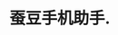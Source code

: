 ---
description: 同行冤家，这个app是推荐应用的。这里推荐是因为它的资讯和技巧部分，至于推荐的品味，大家看过再说。
layout: post
results:
- primaryGenreName: Reference
  version: '1.0'
  trackViewUrl: https://itunes.apple.com/cn/app/can-dou-shou-ji-zhu-shou./id659285820?mt=8&uo=4
  artworkUrl100: http://a220.phobos.apple.com/us/r1000/041/Purple/v4/e7/2d/b8/e72db866-1d25-9385-180c-541e28073445/mzl.cxhdcrgv.png
  artworkUrl60: http://a782.phobos.apple.com/us/r1000/047/Purple4/v4/28/43/18/28431859-a1b4-10f4-fa78-96b8720fb21b/Icon.png
  sellerName: Xiaoqi Fei
  supportedDevices:
  - iPodTouchourthGen
  - iPadThirdGen
  - iPodTouchFifthGen
  - iPad23G
  - iPadFourthGen4G
  - iPadFourthGen
  - iPad3G
  - iPhone4
  - iPadMini
  - iPhone4S
  - iPodTouchThirdGen
  - iPadWifi
  - iPadThirdGen4G
  - iPhone5
  - iPhone-3GS
  - iPadMini4G
  - iPad2Wifi
  genres:
  - 参考
  - 工具
  trackName: 蚕豆手机助手.
  description: "最新苹果资讯，最炫iphone技巧，搜索最好手机软件。 \n\n我们只做了这些，我们会做好这些。 \n\n用我们的视角真诚的为每一位铁杆果粉服务。
    \n\n蚕豆手机助手，真心做好每一天。 \n\n支持微信、新浪微博分享。"
  price: 0
  trackId: 659285820
  releaseDate: '2013-06-26T12:34:49Z'
  screenshotUrls:
  - http://a1.mzstatic.com/us/r1000/045/Purple/v4/da/cc/62/dacc6241-b102-16db-8c23-472e200bd477/mzl.gbkgkcrr.1136x1136-75.jpg
  - http://a3.mzstatic.com/us/r1000/038/Purple2/v4/53/ee/e4/53eee48c-56c1-2805-4c80-f4262d646d7f/mzl.cnawnlpk.1136x1136-75.jpg
  - http://a5.mzstatic.com/us/r1000/048/Purple2/v4/19/e0/53/19e05359-45e1-b1a4-7521-5896936dc7a7/mzl.wjbsehra.1136x1136-75.jpg
  artistViewUrl: https://itunes.apple.com/cn/artist/kingfisher/id477717410?uo=4
  primaryGenreId: 6006
  kind: software
  fileSizeBytes: '2680085'
  bundleId: com.candou.mobile.mobilehelper
  sellerUrl: http://www.candou.com
  trackContentRating: 12+
  artistName: Kingfisher
  trackCensoredName: 蚕豆手机助手.
  isGameCenterEnabled: false
  contentAdvisoryRating: 12+
  languageCodesISO2A:
  - EN
  features: &a []
  wrapperType: software
  artworkUrl512: http://a220.phobos.apple.com/us/r1000/041/Purple/v4/e7/2d/b8/e72db866-1d25-9385-180c-541e28073445/mzl.cxhdcrgv.png
  formattedPrice: 免费
  artistId: 477717410
  genreIds:
  - '6006'
  - '6002'
  currency: CNY
  ipadScreenshotUrls: *a
category: 参考
tags: tag1
resultCount: 1
title: 蚕豆手机助手.

---